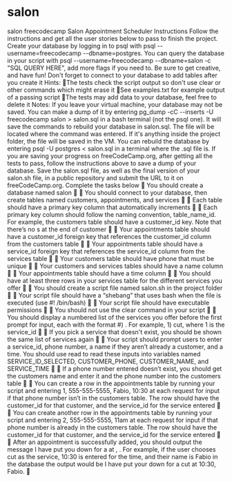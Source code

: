 # salon
 salon freecodecamp
Salon Appointment Scheduler
Instructions
Follow the instructions and get all the user stories below to pass to finish the project. Create your database by logging in to psql with psql --username=freecodecamp --dbname=postgres. You can query the database in your script with psql --username=freecodecamp --dbname=salon -c "SQL QUERY HERE", add more flags if you need to. Be sure to get creative, and have fun!
Don't forget to connect to your database to add tables after you create it 
Hints:
The tests check the script output so don't use clear or other commands which might erase it
See examples.txt for example output of a passing script
The tests may add data to your database, feel free to delete it
Notes:
If you leave your virtual machine, your database may not be saved. You can make a dump of it by entering pg_dump -cC --inserts -U freecodecamp salon > salon.sql in a bash terminal (not the psql one). It will save the commands to rebuild your database in salon.sql. The file will be located where the command was entered. If it's anything inside the project folder, the file will be saved in the VM. You can rebuild the database by entering psql -U postgres < salon.sql in a terminal where the .sql file is.
If you are saving your progress on freeCodeCamp.org, after getting all the tests to pass, follow the instructions above to save a dump of your database. Save the salon.sql file, as well as the final version of your salon.sh file, in a public repository and submit the URL to it on freeCodeCamp.org.
Complete the tasks below

You should create a database named salon


You should connect to your database, then create tables named customers, appointments, and services


Each table should have a primary key column that automatically increments


Each primary key column should follow the naming convention, table_name_id. For example, the customers table should have a customer_id key. Note that there’s no s at the end of customer


Your appointments table should have a customer_id foreign key that references the customer_id column from the customers table


Your appointments table should have a service_id foreign key that references the service_id column from the services table


Your customers table should have phone that must be unique


Your customers and services tables should have a name column


Your appointments table should have a time column


You should have at least three rows in your services table for the different services you offer


You should create a script file named salon.sh in the project folder


Your script file should have a “shebang” that uses bash when the file is executed (use #! /bin/bash)


Your script file should have executable permissions


You should not use the clear command in your script


You should display a numbered list of the services you offer before the first prompt for input, each with the format #) <service>. For example, 1) cut, where 1 is the service_id


If you pick a service that doesn't exist, you should be shown the same list of services again


Your script should prompt users to enter a service_id, phone number, a name if they aren’t already a customer, and a time. You should use read to read these inputs into variables named SERVICE_ID_SELECTED, CUSTOMER_PHONE, CUSTOMER_NAME, and SERVICE_TIME


If a phone number entered doesn’t exist, you should get the customers name and enter it and the phone number into the customers table


You can create a row in the appointments table by running your script and entering 1, 555-555-5555, Fabio, 10:30 at each request for input if that phone number isn’t in the customers table. The row should have the customer_id for that customer, and the service_id for the service entered


You can create another row in the appointments table by running your script and entering 2, 555-555-5555, 11am at each request for input if that phone number is already in the customers table. The row should have the customer_id for that customer, and the service_id for the service entered


After an appointment is successfully added, you should output the message I have put you down for a <service> at <time>, <name>. For example, if the user chooses cut as the service, 10:30 is entered for the time, and their name is Fabio in the database the output would be I have put your down for a cut at 10:30, Fabio.

